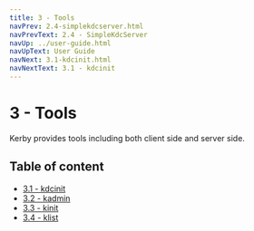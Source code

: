 ```yaml
---
title: 3 - Tools
navPrev: 2.4-simplekdcserver.html
navPrevText: 2.4 - SimpleKdcServer
navUp: ../user-guide.html
navUpText: User Guide
navNext: 3.1-kdcinit.html
navNextText: 3.1 - kdcinit
---
```


# 3 - Tools
Kerby provides tools including both client side and server side.

## Table of content

* [3.1 - kdcinit](3.1-kdcinit.html)
* [3.2 - kadmin](3.2-kadmin.html)
* [3.3 - kinit](3.3-kinit.html)
* [3.4 - klist](3.4-klist.html)